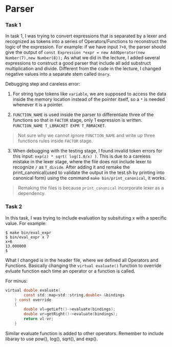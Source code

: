# Parser

### Task 1

In task 1, I was trying to convert expressions that is separated by a lexer and recognized as tokens into a series of Operators/Functions to reconstruct the logic of the expression. For example: if we have input `7+8`, the parser should give the output of `const Expression *expr = new AddOperator(new Number(7),new Number(8));` As what we did in the lecture, I added several expressions to construct a good parser that include all add substruct multiplication and divide. Different from the code in the lecture, I changed negative values into a separate stem called `Unary`. 


Debugging step and careless error:
1. For string type tokens like `variable`, we are supposed to access the data inside the memory location instead of the pointer itself, so a `*` is needed whenever it is a pointer.

2. `FUNCTION_NAME` is used inside the parser to differentiate three of the functions so that in `FACTOR` stage, only 1 expression is written. `FUNCTION_NAME T_LBRACKET EXPR T_RBRACKET`. 
> Not sure why we cannot ignore `FUNCTION_NAME` and write up three functions rules inside `FACTOR` stage.

3. When debugging with the testing stage, I found invalid token errors for this input: `exp(z) * sqrt( log(1.0/x) )`. This is due to a careless mistake in the lexer stage, where the file does not include lexer to recognize `/` as `T_divide`. After adding it and remake the print_canonical(used to validate the output in the test.sh by printing into canonical form) using the command `make bin/print_canonical`, it works. 
> Remaking the files is because `print_canonical` incorporate lexer as a dependency.

### Task 2
In this task, I was trying to include evaluation by subsituting x with a specific value. For example:
```
$ make bin/eval_expr
$ bin/eval_expr x 7
x+6
13.000000
$
```

What I changed is in the header file, where we defined all Operators and Functions. Basically changing the `virtual evaluate()` function to override evluate function each time an operator or a function is called.

For minus:
```c
virtual double evaluate(
        const std::map<std::string,double> &bindings
    ) const override 
    {
        double vl=getLeft()->evaluate(bindings);
        double vr=getRight()->evaluate(bindings);
        return vl-vr;
    }
```

Similar evaluate function is added to other operators. Remember to include <cmath> libaray to use pow(), log(), sqrt(), and exp().


